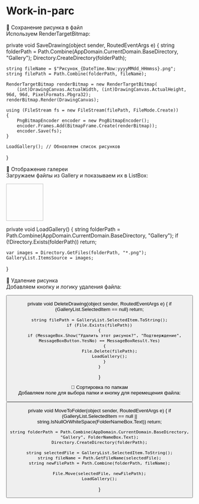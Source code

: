 # Work-in-parc

🎨 Сохранение рисунка в файл  
Используем RenderTargetBitmap:  

private void SaveDrawing(object sender, RoutedEventArgs e)
{
    string folderPath = Path.Combine(AppDomain.CurrentDomain.BaseDirectory, "Gallery");
    Directory.CreateDirectory(folderPath);
    
    string fileName = $"Рисунок_{DateTime.Now:yyyyMMdd_HHmmss}.png";
    string filePath = Path.Combine(folderPath, fileName);
    
    RenderTargetBitmap renderBitmap = new RenderTargetBitmap(
        (int)DrawingCanvas.ActualWidth, (int)DrawingCanvas.ActualHeight, 96d, 96d, PixelFormats.Pbgra32);
    renderBitmap.Render(DrawingCanvas);

    using (FileStream fs = new FileStream(filePath, FileMode.Create))
    {
        PngBitmapEncoder encoder = new PngBitmapEncoder();
        encoder.Frames.Add(BitmapFrame.Create(renderBitmap));
        encoder.Save(fs);
    }
    
    LoadGallery(); // Обновляем список рисунков
}

 🎨 Отображение галереи  
Загружаем файлы из Gallery и показываем их в ListBox:  

<ListBox Name="GalleryList" SelectionChanged="GalleryList_SelectionChanged">
    <ListBox.ItemTemplate>
        <DataTemplate>
            <StackPanel>
                <Image Source="{Binding}" Width="100" Height="100"/>
                <TextBlock Text="{Binding}" TextAlignment="Center"/>
            </StackPanel>
        </DataTemplate>
    </ListBox.ItemTemplate>
</ListBox>

private void LoadGallery()
{
    string folderPath = Path.Combine(AppDomain.CurrentDomain.BaseDirectory, "Gallery");
    if (!Directory.Exists(folderPath)) return;

    var images = Directory.GetFiles(folderPath, "*.png");
    GalleryList.ItemsSource = images;
}

 🎨 Удаление рисунка  
Добавляем кнопку и логику удаления файла:  

<Button Content="Удалить" Click="DeleteDrawing"/>

private void DeleteDrawing(object sender, RoutedEventArgs e)
{
    if (GalleryList.SelectedItem == null) return;

    string filePath = GalleryList.SelectedItem.ToString();
    if (File.Exists(filePath))
    {
        if (MessageBox.Show("Удалить этот рисунок?", "Подтверждение", MessageBoxButton.YesNo) == MessageBoxResult.Yes)
        {
            File.Delete(filePath);
            LoadGallery();
        }
    }
}

🎨 Сортировка по папкам  
Добавляем поле для выбора папки и кнопку для перемещения файла:  

<TextBox Name="FolderNameBox" Width="150" PlaceholderText="Введите имя папки"/>
<Button Content="Переместить" Click="MoveToFolder"/>

private void MoveToFolder(object sender, RoutedEventArgs e)
{
    if (GalleryList.SelectedItem == null || string.IsNullOrWhiteSpace(FolderNameBox.Text)) return;

    string folderPath = Path.Combine(AppDomain.CurrentDomain.BaseDirectory, "Gallery", FolderNameBox.Text);
    Directory.CreateDirectory(folderPath);

    string selectedFile = GalleryList.SelectedItem.ToString();
    string fileName = Path.GetFileName(selectedFile);
    string newFilePath = Path.Combine(folderPath, fileName);

    File.Move(selectedFile, newFilePath);
    LoadGallery();
}
